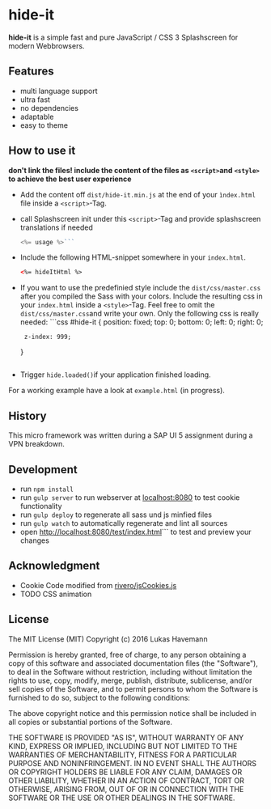# hide-it

**hide-it** is a simple fast and pure JavaScript / CSS 3 Splashscreen for modern Webbrowsers.

## Features

 * multi language support
 * ultra fast
 * no dependencies
 * adaptable
 * easy to theme

## How to use it

**don't link the files! include the content of the files as ```<script>```and ```<style>``` to achieve the best user experience**

 * Add the content off ```dist/hide-it.min.js``` at the end of your ```ìndex.html``` file inside a ```<script>```-Tag.
 * call Splashscreen init under this ```<script>```-Tag and provide splashscreen translations if needed
    ```javascript
    <%= usage %>```
 * Include the following HTML-snippet somewhere in your ```index.html```.
    ```html
    <%= hideItHtml %>
    ```
 * If you want to use the predefinied style include the ```dist/css/master.css``` after you compiled the Sass with your colors. Include the resulting css in your ```index.html``` inside a ```<style>```-Tag. Feel free to omit the ```dist/css/master.css```and write your own. Only the following css is really needed: 
       ```css
       #hide-it {
        position: fixed;
        top: 0;
        bottom: 0;
        left: 0;
        right: 0;

        z-index: 999;
      }
      ```

 * Trigger ```hide.loaded()```if your application finished loading.


For a working example have a look at  ```example.html``` (in progress).

## History

This micro framework was written during a SAP UI 5 assignment during a VPN breakdown. 


## Development

  * run ```npm install```
  * run ```gulp server``` to run webserver at [localhost:8080](http://localhost:8080) to test cookie functionality
  * run ```gulp deploy``` to regenerate all sass und js minfied files
  * run ```gulp watch``` to automatically regenerate and lint all sources
  * open [http://localhost:8080/test/index.html](http://localhost:8080/test/index.html)``` to test and preview your changes

## Acknowledgment

  * Cookie Code modified from [rivero/jsCookies.js](https://gist.github.com/jrivero/949141)
  * TODO CSS animation

## License

The MIT License (MIT)
Copyright (c) 2016 Lukas Havemann

Permission is hereby granted, free of charge, to any person obtaining a copy of this software and associated documentation files (the "Software"), to deal in the Software without restriction, including without limitation the rights to use, copy, modify, merge, publish, distribute, sublicense, and/or sell copies of the Software, and to permit persons to whom the Software is furnished to do so, subject to the following conditions:

The above copyright notice and this permission notice shall be included in all copies or substantial portions of the Software.

THE SOFTWARE IS PROVIDED "AS IS", WITHOUT WARRANTY OF ANY KIND, EXPRESS OR IMPLIED, INCLUDING BUT NOT LIMITED TO THE WARRANTIES OF MERCHANTABILITY, FITNESS FOR A PARTICULAR PURPOSE AND NONINFRINGEMENT. IN NO EVENT SHALL THE AUTHORS OR COPYRIGHT HOLDERS BE LIABLE FOR ANY CLAIM, DAMAGES OR OTHER LIABILITY, WHETHER IN AN ACTION OF CONTRACT, TORT OR OTHERWISE, ARISING FROM, OUT OF OR IN CONNECTION WITH THE SOFTWARE OR THE USE OR OTHER DEALINGS IN THE SOFTWARE.